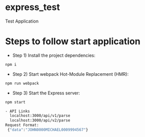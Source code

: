 # express_test
Test Application

# Steps to follow start application

- Step 1) Install the project dependencies:

```bash
npm i
```

- Step 2) Start webpack Hot-Module Replacement (HMR):

```bash
npm run webpack
```

- Step 3) Start the Express server:

```bash
npm start

- API Links
  localhost:3000/api/v1/parse
  localhost:3000/api/v2/parse
Request Format:
 {"data":"JOHN0000MICHAEL0009994567"}
  
